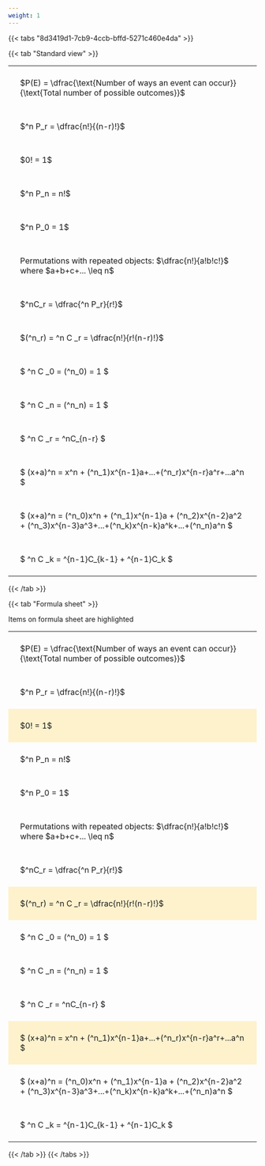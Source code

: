 ```yaml
---
weight: 1
---
```


{{< tabs "8d3419d1-7cb9-4ccb-bffd-5271c460e4da" >}}

{{< tab "Standard view" >}}

<style type="text/css">
#T_e0d03 th.col_heading {
  text-align: left;
  font-size: 1em;
}
#T_e0d03 td {
  text-align: left;
  font-size: 1em;
  padding: 1.5em;
}
</style>
<table id="T_e0d03">
  <thead>
  </thead>
  <tbody>
    <tr>
      <td id="T_e0d03_row0_col0" class="data row0 col0" >$P(E) = \dfrac{\text{Number of ways an event can occur}}{\text{Total number of possible outcomes}}$</td>
    </tr>
    <tr>
      <td id="T_e0d03_row1_col0" class="data row1 col0" >$^n P_r = \dfrac{n!}{(n-r)!}$</td>
    </tr>
    <tr>
      <td id="T_e0d03_row2_col0" class="data row2 col0" >$0! = 1$</td>
    </tr>
    <tr>
      <td id="T_e0d03_row3_col0" class="data row3 col0" >$^n P_n = n!$</td>
    </tr>
    <tr>
      <td id="T_e0d03_row4_col0" class="data row4 col0" >$^n P_0 = 1$</td>
    </tr>
    <tr>
      <td id="T_e0d03_row5_col0" class="data row5 col0" >Permutations with repeated objects: $\dfrac{n!}{a!b!c!}$ where $a+b+c+... \leq n$</td>
    </tr>
    <tr>
      <td id="T_e0d03_row6_col0" class="data row6 col0" >$^nC_r = \dfrac{^n P_r}{r!}$</td>
    </tr>
    <tr>
      <td id="T_e0d03_row7_col0" class="data row7 col0" >$(^n_r) = ^n C _r = \dfrac{n!}{r!(n-r)!}$</td>
    </tr>
    <tr>
      <td id="T_e0d03_row8_col0" class="data row8 col0" >$ ^n C _0 = (^n_0) = 1 $</td>
    </tr>
    <tr>
      <td id="T_e0d03_row9_col0" class="data row9 col0" >$ ^n C _n = (^n_n) = 1 $</td>
    </tr>
    <tr>
      <td id="T_e0d03_row10_col0" class="data row10 col0" >$ ^n C _r = ^nC_{n-r} $</td>
    </tr>
    <tr>
      <td id="T_e0d03_row11_col0" class="data row11 col0" >$ (x+a)^n = x^n + (^n_1)x^{n-1}a+...+(^n_r)x^{n-r}a^r+...a^n    $</td>
    </tr>
    <tr>
      <td id="T_e0d03_row12_col0" class="data row12 col0" >$ (x+a)^n = (^n_0)x^n + (^n_1)x^{n-1}a + (^n_2)x^{n-2}a^2 + (^n_3)x^{n-3}a^3+...+(^n_k)x^{n-k}a^k+...+(^n_n)a^n $</td>
    </tr>
    <tr>
      <td id="T_e0d03_row13_col0" class="data row13 col0" >$ ^n C _k = ^{n-1}C_{k-1} + ^{n-1}C_k $</td>
    </tr>
  </tbody>
</table>
{{< /tab >}}

{{< tab "Formula sheet" >}}

Items on formula sheet are highlighted 
<br>
<style type="text/css">
#T_6efca th.col_heading {
  text-align: left;
  font-size: 1em;
}
#T_6efca td {
  text-align: left;
  font-size: 1em;
  padding: 1.5em;
}
#T_6efca_row0_col0, #T_6efca_row1_col0, #T_6efca_row3_col0, #T_6efca_row4_col0, #T_6efca_row5_col0, #T_6efca_row6_col0, #T_6efca_row8_col0, #T_6efca_row9_col0, #T_6efca_row10_col0, #T_6efca_row12_col0, #T_6efca_row13_col0 {
  background-color: rgba(0,0,0,0);
}
#T_6efca_row2_col0, #T_6efca_row7_col0, #T_6efca_row11_col0 {
  background-color: rgba(255,194,10, 0.2);
}
</style>
<table id="T_6efca">
  <thead>
  </thead>
  <tbody>
    <tr>
      <td id="T_6efca_row0_col0" class="data row0 col0" >$P(E) = \dfrac{\text{Number of ways an event can occur}}{\text{Total number of possible outcomes}}$</td>
    </tr>
    <tr>
      <td id="T_6efca_row1_col0" class="data row1 col0" >$^n P_r = \dfrac{n!}{(n-r)!}$</td>
    </tr>
    <tr>
      <td id="T_6efca_row2_col0" class="data row2 col0" >$0! = 1$</td>
    </tr>
    <tr>
      <td id="T_6efca_row3_col0" class="data row3 col0" >$^n P_n = n!$</td>
    </tr>
    <tr>
      <td id="T_6efca_row4_col0" class="data row4 col0" >$^n P_0 = 1$</td>
    </tr>
    <tr>
      <td id="T_6efca_row5_col0" class="data row5 col0" >Permutations with repeated objects: $\dfrac{n!}{a!b!c!}$ where $a+b+c+... \leq n$</td>
    </tr>
    <tr>
      <td id="T_6efca_row6_col0" class="data row6 col0" >$^nC_r = \dfrac{^n P_r}{r!}$</td>
    </tr>
    <tr>
      <td id="T_6efca_row7_col0" class="data row7 col0" >$(^n_r) = ^n C _r = \dfrac{n!}{r!(n-r)!}$</td>
    </tr>
    <tr>
      <td id="T_6efca_row8_col0" class="data row8 col0" >$ ^n C _0 = (^n_0) = 1 $</td>
    </tr>
    <tr>
      <td id="T_6efca_row9_col0" class="data row9 col0" >$ ^n C _n = (^n_n) = 1 $</td>
    </tr>
    <tr>
      <td id="T_6efca_row10_col0" class="data row10 col0" >$ ^n C _r = ^nC_{n-r} $</td>
    </tr>
    <tr>
      <td id="T_6efca_row11_col0" class="data row11 col0" >$ (x+a)^n = x^n + (^n_1)x^{n-1}a+...+(^n_r)x^{n-r}a^r+...a^n    $</td>
    </tr>
    <tr>
      <td id="T_6efca_row12_col0" class="data row12 col0" >$ (x+a)^n = (^n_0)x^n + (^n_1)x^{n-1}a + (^n_2)x^{n-2}a^2 + (^n_3)x^{n-3}a^3+...+(^n_k)x^{n-k}a^k+...+(^n_n)a^n $</td>
    </tr>
    <tr>
      <td id="T_6efca_row13_col0" class="data row13 col0" >$ ^n C _k = ^{n-1}C_{k-1} + ^{n-1}C_k $</td>
    </tr>
  </tbody>
</table>
{{< /tab >}}
{{< /tabs >}}